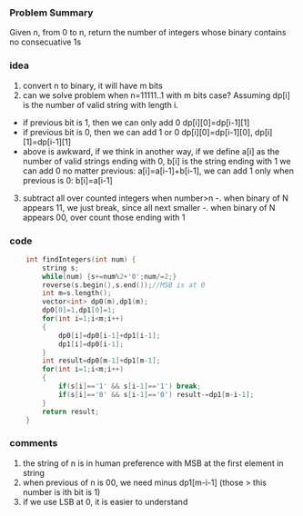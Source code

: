 ### Problem Summary
Given n, from 0 to n, return the number of integers whose binary contains no consecuative 1s

### idea
1. convert n to binary, it will have m bits
2. can we solve problem when n=11111..1 with m bits case? 
Assuming dp[i] is the number of valid string with length i.
  - if previous bit is 1, then we can only add 0 dp[i][0]=dp[i-1][1]
  - if previous bit is 0, then we can add 1 or 0 dp[i][0]=dp[i-1][0], dp[i][1]=dp[i-1][1]
  - above is awkward, if we think in another way, 
  if we define a[i] as the number of valid strings ending with 0, b[i] is the string ending with 1
  we can add 0 no matter previous: 
  a[i]=a[i-1]+b[i-1], 
  we can add 1 only when previous is 0:
  b[i]=a[i-1]
3. subtract all over counted integers when number>n
-. when binary of N appears 11, we just break, since all next smaller
-. when binary of N appears 00, over count those ending with 1

### code
```cpp
    int findIntegers(int num) {
        string s;
        while(num) {s+=num%2+'0';num/=2;}
        reverse(s.begin(),s.end());//MSB is at 0
        int m=s.length();
        vector<int> dp0(m),dp1(m);
        dp0[0]=1,dp1[0]=1;
        for(int i=1;i<m;i++)
        {
            dp0[i]=dp0[i-1]+dp1[i-1];
            dp1[i]=dp0[i-1];
        }
        int result=dp0[m-1]+dp1[m-1];
        for(int i=1;i<m;i++)
        {
            if(s[i]=='1' && s[i-1]=='1') break;
            if(s[i]=='0' && s[i-1]=='0') result-=dp1[m-i-1];
        }
        return result;
    }
```

### comments
1. the string of n is in human preference with MSB at the first element in string
2. when previous of n is 00, we need minus dp1[m-i-1] (those > this number is ith bit is 1)
3. if we use LSB at 0, it is easier to understand

  
